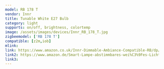 ```yaml
---
model: RB 178 T
vendor: Innr
title: Tunable White E27 Bulb
category: light
supports: on/off, brightness, colortemp
image: /assets/images/devices/Innr_RB_178_T.jpg
zigbeemodel: ['RB 178 T']
compatible: [z2m,iob]
mlink: 
link: https://www.amazon.co.uk/Innr-Dimmable-Ambiance-Compatible-RB/dp/B0758HL9FY
link2: https://www.amazon.de/Smart-Lampe-abstimmbares-wei%C3%9Fes-Licht/dp/B0758HL9FY
link3: 
---
```

